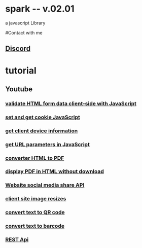 # spark -- v.02.01
a javascript Library

#Contact with me
## [Discord](https://discord.gg/g4hvvkzWVy)


# tutorial
## Youtube
### [validate HTML form data client-side with JavaScript](https://youtu.be/3HqpWeYReSc)
### [set and get cookie JavaScript](https://youtu.be/VRZkGPQhlSA)
### [get client device information](https://youtu.be/E6JMhK7nfWw)
### [get URL parameters in JavaScript](https://youtu.be/YMPjPG4qIx0)
### [converter HTML to PDF](https://youtu.be/rkpVw7mrviU)
### [display PDF in HTML without download](https://youtu.be/AHen2qPNnjA)
### [Website social media share API](https://youtu.be/2ulFdy2TQHU)
### [client site image resizes](https://youtu.be/GIXCL51j5es)
### [convert text to QR code](https://youtu.be/JhxutG0-hvI)
### [convert text to barcode](https://youtu.be/FRxQ6oirnRA)
### [REST Api](https://youtu.be/NxSuOI9ZJRI)
